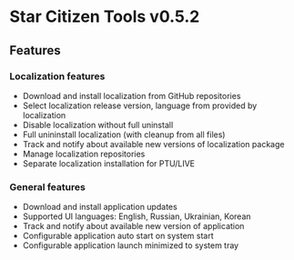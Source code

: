 # Star Citizen Tools v0.5.2


## Features

### Localization features

- Download and install localization from GitHub repositories
- Select localization release version, language from provided by localization
- Disable localization without full uninstall
- Full unininstall localization (with cleanup from all files)
- Track and notify about available new versions of localization package
- Manage localization repositories
- Separate localization installation for PTU/LIVE 

### General features

- Download and install application updates
- Supported UI languages: English, Russian, Ukrainian, Korean
- Track and notify about available new version of application
- Configurable application auto start on system start
- Configurable application launch minimized to system tray
